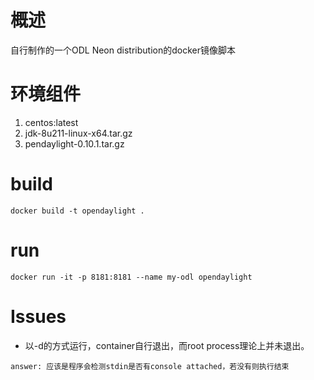 概述
===
自行制作的一个ODL Neon distribution的docker镜像脚本


环境组件
===
1. centos:latest
2. jdk-8u211-linux-x64.tar.gz
3. pendaylight-0.10.1.tar.gz

build
===
```
docker build -t opendaylight .
```
run
===
```
docker run -it -p 8181:8181 --name my-odl opendaylight
```
Issues
===
- 以-d的方式运行，container自行退出，而root process理论上并未退出。  
```
answer: 应该是程序会检测stdin是否有console attached，若没有则执行结束
```
